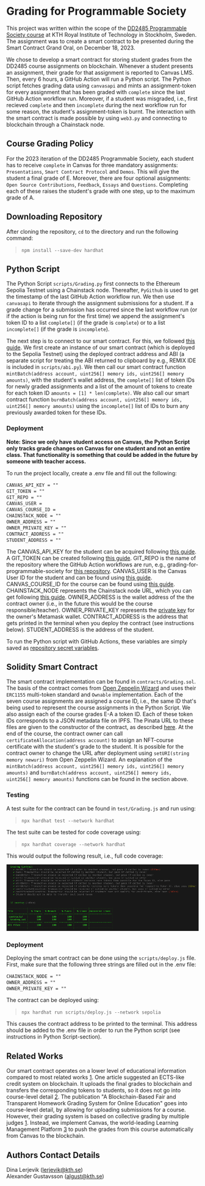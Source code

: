 # Grading for Programmable Society

This project was written within the scope of the [DD2485 Programmable Society course](https://github.com/KTH/programmable-society) at KTH Royal Institute of Technology in Stockholm, Sweden. The assignment was to create a smart contract to be presented during the Smart Contract Grand Oral, on December 18, 2023. 

We chose to develop a smart contract for storing student grades from the DD2485 course assignments on blockchain. Whenever a student presents an assignment, their grade for that assignment is reported to Canvas LMS. Then, every 6 hours, a GitHub Action will run a Python script. The Python script fetches grading data using `canvasapi` and mints an assignment-token for every assignment that has been graded with `complete` since the last GitHub Action workflow run. Moreover, if a student was misgraded, i.e., first recieved `complete` and then `incomplete` during the next workflow run for some reason, the student's assignment-token is burnt. The interaction with the smart contract is made possible by using `web3.py` and connecting to blockchain through a Chainstack node. 

## Course Grading Policy

For the 2023 iteration of the DD2485 Programmable Society, each student has to receive `complete` in Canvas for three mandatory assignments: `Presentations`, `Smart Contract Protocol` and `Demos`. This will give the student a final grade of E. Moreover, there are four optional assignments: `Open Source Contributions`, `Feedback`, `Essays` and `Questions`. Completing each of these raises the student's grade with one step, up to the maximum grade of A.

## Downloading Repository

After cloning the repository, `cd` to the directory and run the following command:

> `npm install --save-dev hardhat`

## Python Script

The Python Script `scripts/Grading.py` first connects to the Ethereum Sepolia Testnet using a Chainstack node. Thereafter, `PyGithub` is used to get the timestamp of the last GitHub Action workflow run. We then use `canvasapi` to iterate through the assignment submissions for a student. If a grade change for a submission has occurred since the last workflow run (or if the action is being run for the first time) we append the assignment's token ID to a list `complete[]` (if the grade is `complete`) or to a list `incomplete[]` (if the grade is `incomplete`). 

The next step is to connect to our smart contract. For this, we followed [this guide](https://github.com/soos3d/call-smart-contract-functions-using-web3.py). We first create an instance of our smart contract (which is deployed to the Sepolia Testnet) using the deployed contract address and ABI (a separate script for treating the ABI returned to clipboard by e.g., REMIX IDE is included in `scripts/abi.py`). We then call our smart contract function `mintBatch(address account, uint256[] memory ids, uint256[] memory amounts)`, with the student's wallet address, the `complete[]` list of token IDs for newly graded assignments and a list of the amount of tokens to create for each token ID `amounts = [1] * len(complete)`. We also call our smart contract function `burnBatch(address account, uint256[] memory ids, uint256[] memory amounts)` using the `incomplete[]` list of IDs to burn any previously awarded token for these IDs.

### Deployment

**Note: Since we only have student access on Canvas, the Python Script only tracks grade changes on Canvas for one student and not an entire class. That functionality is something that could be added in the future by someone with teacher access.**

To run the project locally, create a .env file and fill out the following:

```
CANVAS_API_KEY = ""
GIT_TOKEN = ""
GIT_REPO = ""
CANVAS_USER = 
CANVAS_COURSE_ID = 
CHAINSTACK_NODE = ""
OWNER_ADDRESS = ""
OWNER_PRIVATE_KEY = ""
CONTRACT_ADDRESS = ""
STUDENT_ADDRESS = ""
```

The CANVAS_API_KEY for the student can be acquired following [this guide](https://community.canvaslms.com/t5/Student-Guide/How-do-I-manage-API-access-tokens-as-a-student/ta-p/273). A GIT_TOKEN can be created following [this guide](https://docs.github.com/en/authentication/keeping-your-account-and-data-secure/managing-your-personal-access-tokens). GIT_REPO is the name of the repository where the GitHub Action workflows are run, e.g., grading-for-programmable-society for [this repository](https://github.com/lerjevik/grading-for-programmable-society). CANVAS_USER is the Canvas User ID for the student and can be found using [this guide](https://community.canvaslms.com/t5/Canvas-Question-Forum/How-to-find-8-digit-Canvas-Id/m-p/465608). CANVAS_COURSE_ID for the course can be found using [this guide](https://community.canvaslms.com/t5/Student-Guide/How-do-I-view-all-my-Canvas-courses-as-a-student/ta-p/520). CHAINSTACK_NODE represents the Chainstack node URL, which you can get following [this guide](https://docs.chainstack.com/docs/manage-your-node). OWNER_ADDRESS is the wallet address of the the contract owner (i.e., in the future this would be the course responsible/teacher). OWNER_PRIVATE_KEY represents the [private key](https://support.metamask.io/hc/en-us/articles/360015289632-How-to-Export-an-Account-Private-Key) for the owner's Metamask wallet. CONTRACT_ADDRESS is the address that gets printed in the terminal when you deploy the contract (see instructions below). STUDENT_ADDRESS is the address of the student.

To run the Python script with GitHub Actions, these variables are simply saved as [repository secret variables](https://www.python-engineer.com/posts/run-python-github-actions/).

## Solidity Smart Contract

The smart contract implementation can be found in `contracts/Grading.sol`. The basis of the contract comes from [Open Zeppelin Wizard](https://wizard.openzeppelin.com/#erc1155) and uses their `ERC1155` multi-token standard and `Ownable` implementation. Each of the seven course assignments are assigned a course ID, i.e., the same ID that's being used to represent the course assignments in the Python Script. We also assign each of the course grades E-A a token ID. Each of these token IDs corresponds to a JSON metadata file on IPFS. The Pinata URL to these files are given to the constructor of the contract, as described [here](https://dev.to/aayushguptacoder/how-to-create-and-deploy-an-erc-1155-nft-bundle-collection-489i). At the end of the course, the contract owner can call `certificateAllocation(address account)` to assign an NFT-course certificate with the student's grade to the student. It is possible for the contract owner to change the URL after deployment using `setURI(string memory newuri)` from Open Zeppelin Wizard. An explanation of the `mintBatch(address account, uint256[] memory ids, uint256[] memory amounts)` and `burnBatch(address account, uint256[] memory ids, uint256[] memory amounts)` functions can be found in the section above. 

### Testing

A test suite for the contract can be found in `test/Grading.js` and run using:

> `npx hardhat test --network hardhat`

The test suite can be tested for code coverage using:

> `npx hardhat coverage --network hardhat`

This would output the following result, i.e., full code coverage:

![Code coverage](code_coverage.png)

### Deployment

Deploying the smart contract can be done using the `scripts/deploy.js` file. First, make sure that the following three strings are filled out in the .env file:

```
CHAINSTACK_NODE = ""
OWNER_ADDRESS = ""
OWNER_PRIVATE_KEY = ""  
```

The contract can be deployed using:

> `npx hardhat run scripts/deploy.js --network sepolia`

This causes the contract address to be printed to the terminal. This address should be added to the .env file in order to run the Python script (see instructions in Python Script-section).

## Related Works

Our smart contract operates on a lower level of educational information compared to most related works [1](https://link.springer.com/chapter/10.1007/978-3-031-10507-4_13). One article suggested an ECTS-like credit system on blockchain. It uploads the final grades to blockchain and transfers the corresponding tokens to students, so it does not go into course-level detail [2](https://www.researchgate.net/publication/320707539_EduCTX_A_Blockchain-Based_Higher_Education_Credit_Platform). The publication "A Blockchain-Based Fair and Transparent Homework Grading System for Online Education" goes into course-level detail, by allowing for uploading submissions for a course. However, their grading system is based on collective grading by multiple judges [1](https://link.springer.com/chapter/10.1007/978-3-031-10507-4_13). Instead, we implement Canvas, the world-leading Learning Management Platform [3](https://www.instructure.com/canvas) to push the grades from this course automatically from Canvas to the blockchain.

## Authors Contact Details
Dina Lerjevik (lerjevik@kth.se)\
Alexander Gustavsson (algust@kth.se)
